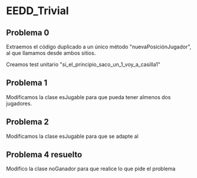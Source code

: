 # EEDD_Trivial

## Problema 0 

Extraemos el código duplicado a un único método "nuevaPosiciónJugador",
al que llamamos desde ambos sitios.



Creamos test unitario "si_el_principio_saco_un_1_voy_a_casilla1"

## Problema 1 

Modificamos la clase esJugable para que pueda tener almenos dos jugadores.

## Problema 2

Modificamos la clase esJugable para que se adapte al

## Problema 4 resuelto

Modifico la clase noGanador para que realice lo que pide el problema